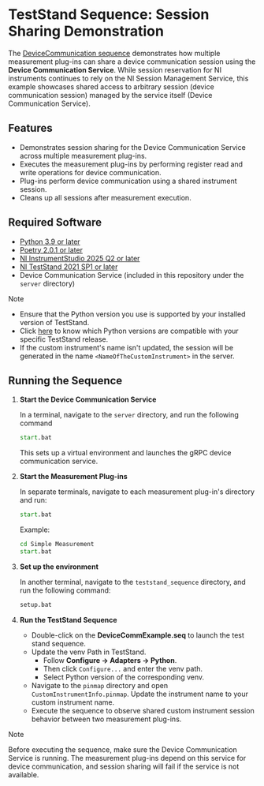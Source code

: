 # TestStand Sequence: Session Sharing Demonstration

The [DeviceCommunication sequence](DeviceCommExample.seq) demonstrates how multiple measurement plug-ins can share a device communication session using the **Device Communication Service**. While session reservation for NI instruments continues to rely on the NI Session Management Service, this example showcases shared access to arbitrary session (device communication session) managed by the service itself (Device Communication Service).

## Features

- Demonstrates session sharing for the Device Communication Service across multiple measurement plug-ins.
- Executes the measurement plug-ins by performing register read and write operations for device communication.
- Plug-ins perform device communication using a shared instrument session.
- Cleans up all sessions after measurement execution.

## Required Software

- [Python 3.9 or later](https://www.python.org/downloads/release/python-390/)
- [Poetry 2.0.1 or later](https://python-poetry.org/docs/#installing-with-pipx)
- [NI InstrumentStudio 2025 Q2 or later](https://www.ni.com/en/support/downloads/software-products/download.instrumentstudio.html#564301)
- [NI TestStand 2021 SP1 or later](https://www.ni.com/en/support/downloads/software-products/download.teststand.html?srsltid=AfmBOoo_2adp0yHttIHxht7_1p04xsEByXulfCtGh8yQi01DZ-yNxZFo#445937)
- Device Communication Service (included in this repository under the `server` directory)

>[!Note]
>
> - Ensure that the Python version you use is supported by your installed version of TestStand.
> - Click [here](https://knowledge.ni.com/KnowledgeArticleDetails?id=kA03q000000xDgrCAE&l=en-IN#:~:text=Supported%20Python%20Adapters%3A) to know which Python versions are compatible with your specific TestStand release.
> - If the custom instrument's name isn't updated, the session will be generated in the name `<NameOfTheCustomInstrument>` in the server.



## Running the Sequence

1. **Start the Device Communication Service**

    In a terminal, navigate to the `server` directory, and run the following command

    ```cmd
    start.bat
    ```

    This sets up a virtual environment and launches the gRPC device communication service.

2. **Start the Measurement Plug-ins**

    In separate terminals, navigate to each measurement plug-in's directory and run:

    ```cmd
    start.bat
    ```

    Example:

    ```cmd
    cd Simple Measurement
    start.bat
    ```

3. **Set up the environment**

    In another terminal, navigate to the `teststand_sequence` directory, and run the following command:

    ```cmd
    setup.bat
    ```

4. **Run the TestStand Sequence**

    - Double-click on the **DeviceCommExample.seq** to launch the test stand sequence.
    - Update the venv Path in TestStand.
      - Follow **Configure -> Adapters -> Python**.
      - Then click `Configure...` and enter the venv path.
      - Select Python version of the corresponding venv.
    - Navigate to the `pinmap` directory and open `CustomInstrumentInfo.pinmap`. Update the instrument name to your custom instrument name.
    - Execute the sequence to observe shared custom instrument session behavior between two measurement plug-ins.

> [!Note]
>
> Before executing the sequence, make sure the Device Communication Service is running. The measurement plug-ins depend on this service for device communication, and session sharing will fail if the service is not available.
